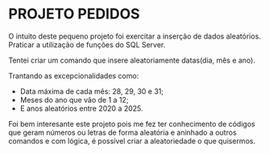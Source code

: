# PROJETO PEDIDOS

O intuito deste pequeno projeto foi exercitar a inserção de dados aleatórios. Praticar a utilização de funções do SQL Server. 

Tentei criar um comando que insere aleatoriamente datas(dia, mês e ano). 

Trantando as excepcionalidades como: 
  - Data máxima de cada mês: 28, 29, 30 e 31;
  - Meses do ano que vão de 1 a 12;
  - E anos aleatórios entre 2020 a 2025.

Foi bem interesante este projeto pois me fez ter conhecimento de códigos que geram números ou letras de forma aleatória e aninhado a outros comandos e com lógica, é possível criar a aleatoriedade o que quisermos.
